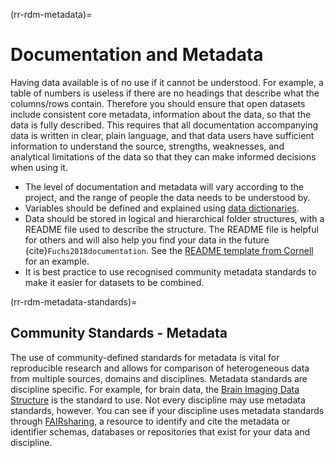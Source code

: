 (rr-rdm-metadata)=
# Documentation and Metadata

Having data available is of no use if it cannot be understood. 
For example, a table of numbers is useless if there are no headings that describe what the columns/rows contain.
Therefore you should ensure that open datasets include consistent core metadata, information about the data, so that the data is fully described.
This requires that all documentation accompanying data is written in clear, plain language, and that data users have sufficient information to understand the source, strengths, weaknesses, and analytical limitations of the data so that they can make informed decisions when using it.

- The level of documentation and metadata will vary according to the project, and the range of people the data needs to be understood by.
- Variables should be defined and explained using [data dictionaries](http://help.osf.io/m/bestpractices/l/618767-how-to-make-a-data-dictionary).
- Data should be stored in logical and hierarchical folder structures, with a README file used to describe the structure.
The README file is helpful for others and will also help you find your data in the future {cite}`Fuchs2018documentation`.
See the [README template from Cornell](https://cornell.app.box.com/v/ReadmeTemplate) for an example.
- It is best practice to use recognised community metadata standards to make it easier for datasets to be combined.


(rr-rdm-metadata-standards)=
## Community Standards - Metadata 

The use of community-defined standards for metadata is vital for reproducible research and allows for comparison of heterogeneous data from multiple sources, domains and disciplines. 
Metadata standards are discipline specific. 
For example, for brain data, the [Brain Imaging Data Structure](https://doi.org/10.25504/FAIRsharing.rd1j6t) is the standard to use.
Not every discipline may use metadata standards, however. 
You can see if your discipline uses metadata standards through [FAIRsharing](https://fairsharing.org/), a resource to identify and cite the metadata or identifier schemas, databases or repositories that exist for your data and discipline. 
